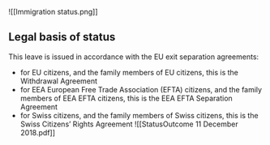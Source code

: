 ![[Immigration status.png]]
## Legal basis of status

This leave is issued in accordance with the EU exit separation agreements:

- for EU citizens, and the family members of EU citizens, this is the Withdrawal Agreement
- for EEA European Free Trade Association (EFTA) citizens, and the family members of EEA EFTA citizens, this is the EEA EFTA Separation Agreement
- for Swiss citizens, and the family members of Swiss citizens, this is the Swiss Citizens’ Rights Agreement
![[StatusOutcome 11 December 2018.pdf]]
